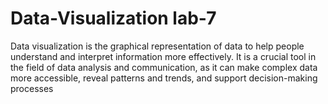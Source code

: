 # Data-Visualization lab-7
Data visualization is the graphical representation of data to help people understand and interpret information more effectively. It is a crucial tool in the field of data analysis and communication, as it can make complex data more accessible, reveal patterns and trends, and support decision-making processes
